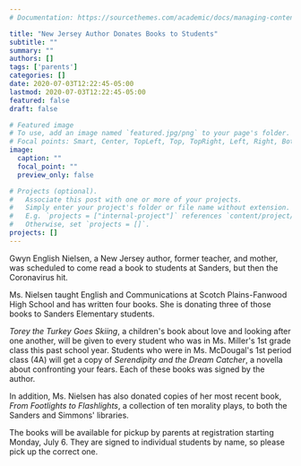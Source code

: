 ```yaml
---
# Documentation: https://sourcethemes.com/academic/docs/managing-content/

title: "New Jersey Author Donates Books to Students"
subtitle: ""
summary: ""
authors: []
tags: ['parents']
categories: []
date: 2020-07-03T12:22:45-05:00
lastmod: 2020-07-03T12:22:45-05:00
featured: false
draft: false

# Featured image
# To use, add an image named `featured.jpg/png` to your page's folder.
# Focal points: Smart, Center, TopLeft, Top, TopRight, Left, Right, BottomLeft, Bottom, BottomRight.
image:
  caption: ""
  focal_point: ""
  preview_only: false

# Projects (optional).
#   Associate this post with one or more of your projects.
#   Simply enter your project's folder or file name without extension.
#   E.g. `projects = ["internal-project"]` references `content/project/deep-learning/index.md`.
#   Otherwise, set `projects = []`.
projects: []
---
```


Gwyn English Nielsen, a New Jersey author, former teacher, and mother,
was scheduled to come read a book to students at Sanders, but then the
Coronavirus hit.

Ms. Nielsen taught English and Communications at Scotch Plains-Fanwood
High School and has written four books. She is donating three of those
books to Sanders Elementary students.

*Torey the Turkey Goes Skiing*, a children's book about love and looking
after one another, will be given to every student who was in Ms. Miller's
1st grade class this past school year. Students who were in Ms.
McDougal's 1st period class (4A) will get a copy of *Serendipity and the
Dream Catcher*, a novella about confronting your fears. Each of these
books was signed by the author.

In addition, Ms. Nielsen has also donated copies of her most recent
book, *From Footlights to Flashlights*, a collection of ten morality
plays, to both the Sanders and Simmons' libraries.

The books will be available for pickup by parents at registration
starting Monday, July 6. They are signed to individual students by name,
so please pick up the correct one.
